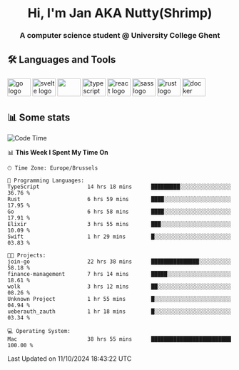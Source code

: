 <h1 align="center">Hi, I'm Jan AKA Nutty(Shrimp)</h1>
<h3 align="center">A computer science student @ University College Ghent</h3>

<h2 align="left">🛠️ Languages and Tools</h2>

###

<div align="left">
  <img src="https://cdn.jsdelivr.net/gh/devicons/devicon/icons/go/go-original.svg" height="40" width="52" alt="go logo"  />
  <img src="https://cdn.jsdelivr.net/gh/devicons/devicon@latest/icons/svelte/svelte-original.svg"  height="40" width="52" alt="svelte logo" />
  <img src="https://cdn.jsdelivr.net/gh/devicons/devicon@latest/icons/tailwindcss/tailwindcss-original.svg" height="40" width="52" />
  <img src="https://cdn.jsdelivr.net/gh/devicons/devicon/icons/typescript/typescript-original.svg" height="40" width="52" alt="typescript logo"  />
  <img src="https://cdn.jsdelivr.net/gh/devicons/devicon/icons/react/react-original.svg" height="40" width="52" alt="react logo"  />
  <img src="https://cdn.jsdelivr.net/gh/devicons/devicon/icons/sass/sass-original.svg" height="40" width="52" alt="sass logo"  />
  <img src="https://cdn.jsdelivr.net/gh/devicons/devicon@latest/icons/rust/rust-original.svg" height="40" width="52" alt="rust logo" />
  <img src="https://cdn.jsdelivr.net/gh/devicons/devicon/icons/docker/docker-original.svg" height="40" width="52" alt="docker logo"  />
</div>

<h2>📊 Some stats</h2>

<!--START_SECTION:waka-->
![Code Time](http://img.shields.io/badge/Code%20Time-5%2C112%20hrs%2039%20mins-blue)

📊 **This Week I Spent My Time On** 

```text
🕑︎ Time Zone: Europe/Brussels

💬 Programming Languages: 
TypeScript               14 hrs 18 mins      █████████░░░░░░░░░░░░░░░░   36.76 % 
Rust                     6 hrs 59 mins       ████░░░░░░░░░░░░░░░░░░░░░   17.95 % 
Go                       6 hrs 58 mins       ████░░░░░░░░░░░░░░░░░░░░░   17.91 % 
Elixir                   3 hrs 55 mins       ███░░░░░░░░░░░░░░░░░░░░░░   10.09 % 
Swift                    1 hr 29 mins        █░░░░░░░░░░░░░░░░░░░░░░░░   03.83 % 

🐱‍💻 Projects: 
join-go                  22 hrs 38 mins      ███████████████░░░░░░░░░░   58.18 % 
finance-management       7 hrs 14 mins       █████░░░░░░░░░░░░░░░░░░░░   18.61 % 
wolk                     3 hrs 12 mins       ██░░░░░░░░░░░░░░░░░░░░░░░   08.26 % 
Unknown Project          1 hr 55 mins        █░░░░░░░░░░░░░░░░░░░░░░░░   04.94 % 
ueberauth_zauth          1 hr 18 mins        █░░░░░░░░░░░░░░░░░░░░░░░░   03.34 % 

💻 Operating System: 
Mac                      38 hrs 55 mins      █████████████████████████   100.00 % 
```


 Last Updated on 11/10/2024 18:43:22 UTC
<!--END_SECTION:waka-->
